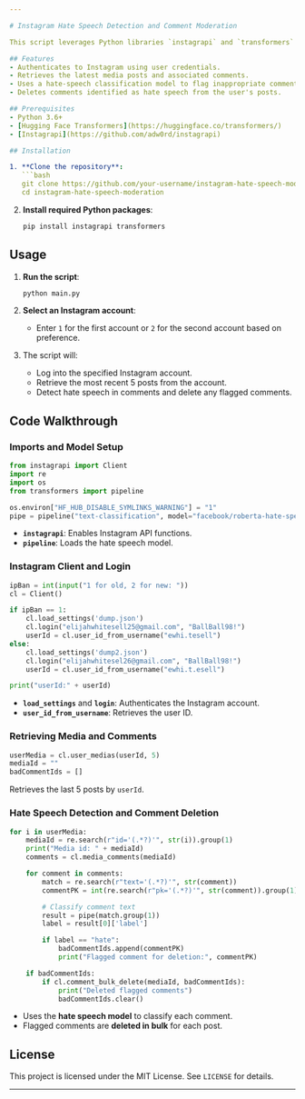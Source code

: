 ```yaml
---

# Instagram Hate Speech Detection and Comment Moderation

This script leverages Python libraries `instagrapi` and `transformers` to detect and moderate hate speech comments on an Instagram account. It uses a pretrained hate speech model to identify and remove harmful content from comments on recent media posts.

## Features
- Authenticates to Instagram using user credentials.
- Retrieves the latest media posts and associated comments.
- Uses a hate-speech classification model to flag inappropriate comments.
- Deletes comments identified as hate speech from the user's posts.

## Prerequisites
- Python 3.6+
- [Hugging Face Transformers](https://huggingface.co/transformers/)
- [Instagrapi](https://github.com/adw0rd/instagrapi)

## Installation

1. **Clone the repository**:
   ```bash
   git clone https://github.com/your-username/instagram-hate-speech-moderation.git
   cd instagram-hate-speech-moderation
   ```

2. **Install required Python packages**:
   ```bash
   pip install instagrapi transformers
   ```

## Usage

1. **Run the script**:
   ```bash
   python main.py
   ```

2. **Select an Instagram account**:
   - Enter `1` for the first account or `2` for the second account based on preference.

3. The script will:
   - Log into the specified Instagram account.
   - Retrieve the most recent 5 posts from the account.
   - Detect hate speech in comments and delete any flagged comments.

## Code Walkthrough

### Imports and Model Setup
```python
from instagrapi import Client
import re
import os
from transformers import pipeline

os.environ["HF_HUB_DISABLE_SYMLINKS_WARNING"] = "1"
pipe = pipeline("text-classification", model="facebook/roberta-hate-speech-dynabench-r4-target")
```

- **`instagrapi`**: Enables Instagram API functions.
- **`pipeline`**: Loads the hate speech model.

### Instagram Client and Login
```python
ipBan = int(input("1 for old, 2 for new: "))
cl = Client()

if ipBan == 1:
    cl.load_settings('dump.json')
    cl.login("elijahwhitesell25@gmail.com", "BallBall98!")
    userId = cl.user_id_from_username("ewhi.tesell")
else:
    cl.load_settings('dump2.json')
    cl.login("elijahwhitesel26@gmail.com", "BallBall98!")
    userId = cl.user_id_from_username("ewhi.t.esell")

print("userId:" + userId)
```

- **`load_settings`** and **`login`**: Authenticates the Instagram account.
- **`user_id_from_username`**: Retrieves the user ID.

### Retrieving Media and Comments
```python
userMedia = cl.user_medias(userId, 5)
mediaId = ""
badCommentIds = []
```

Retrieves the last 5 posts by `userId`.

### Hate Speech Detection and Comment Deletion
```python
for i in userMedia:
    mediaId = re.search(r"id='(.*?)'", str(i)).group(1)
    print("Media id: " + mediaId)
    comments = cl.media_comments(mediaId)

    for comment in comments:
        match = re.search(r"text='(.*?)'", str(comment))
        commentPK = int(re.search(r"pk='(.*?)'", str(comment)).group(1))

        # Classify comment text
        result = pipe(match.group(1))
        label = result[0]['label']

        if label == "hate":
            badCommentIds.append(commentPK)
            print("Flagged comment for deletion:", commentPK)

    if badCommentIds:
        if cl.comment_bulk_delete(mediaId, badCommentIds):
            print("Deleted flagged comments")
            badCommentIds.clear()
```

- Uses the **hate speech model** to classify each comment.
- Flagged comments are **deleted in bulk** for each post.

## License
This project is licensed under the MIT License. See `LICENSE` for details.

--- 
```

